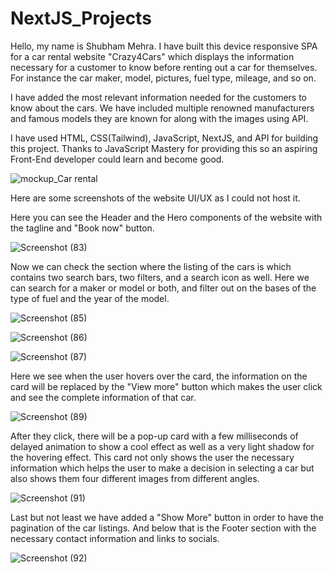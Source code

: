 # NextJS_Projects

Hello, my name is Shubham Mehra. I have built this device responsive SPA for a car rental website "Crazy4Cars" which displays the information necessary for a customer to know before renting out a car for themselves. For instance the car maker, model, pictures, fuel type, mileage, and so on. 

I have added the most relevant information needed for the customers to know about the cars. We have included multiple renowned manufacturers and famous models they are known for along with the images using API.

I have used HTML, CSS(Tailwind), JavaScript, NextJS, and API for building this project. Thanks to JavaScript Mastery for providing this so an aspiring Front-End developer could learn and become good.

![mockup_Car rental](https://github.com/stretchfps/Crazy4Cars/assets/135194469/860792eb-6bd6-4be5-aa3f-528f14b2a693)

Here are some screenshots of the website UI/UX as I could not host it. 

Here you can see the Header and the Hero components of the website with the tagline and "Book now" button.

![Screenshot (83)](https://github.com/stretchfps/Crazy4Cars/assets/135194469/28a084d6-586e-4fc9-83b8-e270d25d2441)

Now we can check the section where the listing of the cars is which contains two search bars, two filters, and a search icon as well. Here we can search for a maker or model or both, and filter out on the bases of the type of fuel and the year of the model.

![Screenshot (85)](https://github.com/stretchfps/Crazy4Cars/assets/135194469/5e462344-535c-4c32-a462-fe0acd9f3e78)

![Screenshot (86)](https://github.com/stretchfps/Crazy4Cars/assets/135194469/8dbbd473-c26c-428f-a6b4-0cc56d53e5cd)

![Screenshot (87)](https://github.com/stretchfps/Crazy4Cars/assets/135194469/9c375264-966e-4ee8-b06e-dc18779ca49c)

Here we see when the user hovers over the card, the information on the card will be replaced by the "View more" button which makes the user click and see the complete information of that car.

![Screenshot (89)](https://github.com/stretchfps/Crazy4Cars/assets/135194469/9f7a9aff-21a7-472f-857a-24731e17acd4)

After they click, there will be a pop-up card with a few milliseconds of delayed animation to show a cool effect as well as a very light shadow for the hovering effect. This card not only shows the user the necessary information which helps the user to make a decision in selecting a car but also shows them four different images from different angles.

![Screenshot (91)](https://github.com/stretchfps/Crazy4Cars/assets/135194469/1738db66-06f7-4392-bedb-24edcd969508)

Last but not least we have added a "Show More" button in order to have the pagination of the car listings. And below that is the Footer section with the necessary contact information and links to socials.

![Screenshot (92)](https://github.com/stretchfps/Crazy4Cars/assets/135194469/2985f283-22ca-4ff4-b248-82ba1fbca5e1)
